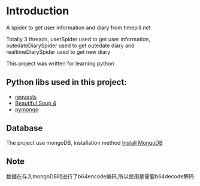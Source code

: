 Introduction
=====
A spider to get user information and diary from timepill.net<br>

Totally 3 threads, userSpider used to get user information, outedateDiarySpider used to get outedate diary and<br> 
realtimeDiarySpider used to get new diary <br>

This project was written for learning python

Python libs used in this project:
----
* [requests](http://requests-docs-cn.readthedocs.org/zh_CN/latest/index.html)
* [Beautiful Soup 4](http://www.crummy.com/software/BeautifulSoup/bs4/doc/index.zh.html)
* [pymongo](http://api.mongodb.org/python/current/)

Database
---
The project use mongoDB, installation method [Install MongoDB](http://docs.mongodb.org/manual/installation/)

Note
---
数据在存入mongoDB时进行了b64encode编码,所以使用是需要b64decode解码
